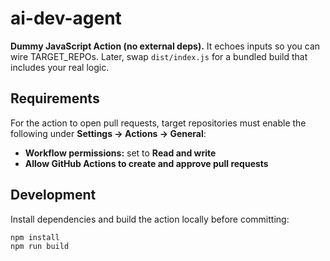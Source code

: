 # ai-dev-agent

**Dummy JavaScript Action (no external deps).**
It echoes inputs so you can wire TARGET_REPOs.
Later, swap `dist/index.js` for a bundled build that includes your real logic.

## Requirements

For the action to open pull requests, target repositories must enable the
following under **Settings → Actions → General**:

- **Workflow permissions:** set to **Read and write**
- **Allow GitHub Actions to create and approve pull requests**

## Development

Install dependencies and build the action locally before committing:

```bash
npm install
npm run build
```


